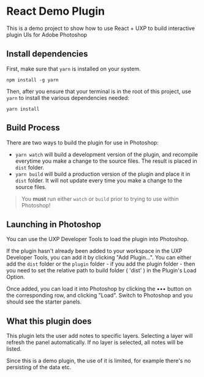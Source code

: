 # React Demo Plugin

This is a demo project to show how to use React + UXP to build interactive plugin UIs for Adobe Photoshop

## Install dependencies

First, make sure that `yarn` is installed on your system.

```
npm install -g yarn
```

Then, after you ensure that your terminal is in the root of this project, use `yarn` to install the various dependencies needed:

```
yarn install
```

## Build Process

There are two ways to build the plugin for use in Photoshop:

* `yarn watch` will build a development version of the plugin, and recompile everytime you make a change to the source files. The result is placed in `dist` folder. 
* `yarn build` will build a production version of the plugin and place it in `dist` folder. It will not update every time you make a change to the source files.

> You **must** run either `watch` or `build` prior to trying to use within Photoshop!

## Launching in Photoshop

You can use the UXP Developer Tools to load the plugin into Photoshop.

If the plugin hasn't already been added to your workspace in the UXP Developer Tools, you can add it by clicking "Add Plugin...". You can either add the `dist` folder or the `plugin` folder - if you add the plugin folder - then you need to set the relative path to build folder ( 'dist' ) in the Plugin's Load Option.

Once added, you can load it into Photoshop by clicking the ••• button on the corresponding row, and clicking "Load". Switch to Photoshop and you should see the starter panels.

## What this plugin does

This plugin lets the user add notes to specific layers. Selecting a layer will refresh the panel automatically. If no layer is selected, all notes will be listed.

Since this is a demo plugin, the use of it is limited, for example there's no persisting of the data etc.

